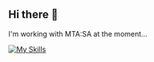 ## Hi there 👋

I'm working with MTA:SA at the moment...
</br>

[![My Skills](https://skillicons.dev/icons?i=lua,c,nodejs,vue,git)](https://skillicons.dev)
